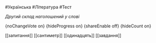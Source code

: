 #Українська #Література #Тест

*Другий склад наголошений у слові*

{noChangeVote on}
{hideProgress on}
{shareEnable off}
{hideCount on}

[[запитання]]
[[сантиметр]]
[[одинадцять]]
[[завдання]]
